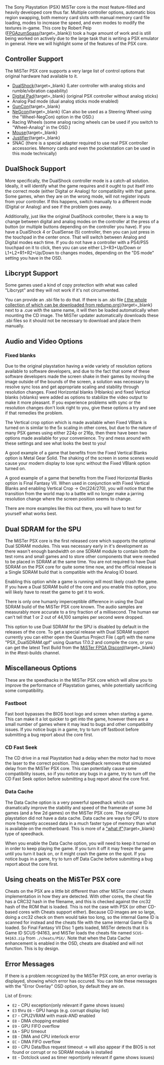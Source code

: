 The Sony Playstation (PSX) MiSTer core is the most feature-filled and heavily developed core thus far. Multiple controller options, automatic bios region swapping, both memory card slots with manual memory card file loading, modes to increase the speed, and even modes to modify the textures in-game. This core by Robert Peip ([FPGAzumSpass](https://www.patreon.com/FPGAzumSpass/){target=_blank}) took a huge amount of work and is still being worked on actively due to the large task that is writing a PSX emulator in general. Here we will highlight some of the features of the PSX core.

## Controller Support

The MiSTer PSX core supports a very large list of control options that original hardware had available to it.

* [DualShock](https://en.wikipedia.org/wiki/DualShock#DualShock){target=_blank} (Later controller with analog sticks and rumble/vibration capability)
* [Digital Pad](https://upload.wikimedia.org/wikipedia/commons/f/f9/PSX-Original-Controller.jpg){target=_blank} (original PSX controller without analog sticks)
* Analog Pad mode (dual analog sticks mode enabled)
* [GunCon](https://en.wikipedia.org/wiki/GunCon#GunCon){target=_blank}
* [NeGcon](https://en.wikipedia.org/wiki/NeGcon){target=_blank} (Can also be used as a Steering Wheel using the "Wheel-NegCon) option in the OSD.)
* Racing Wheels (some analog racing wheels can be used if you switch to "Wheel-Analog" in the OSD.)
* [Mouse](https://en.wikipedia.org/wiki/PlayStation_Mouse){target=_blank}
* [Justifier](https://en.wikipedia.org/wiki/Konami_Justifier){target=_blank}
* SNAC (there is a special adapter required to use real PSX controller accessories. Memory cards and even the pocketstation can be used in this mode technically)

## DualShock Support

More specifically, the DualShock controller mode is a catch-all solution. Ideally, it will identify what the game requires and it ought to put itself into the correct mode (either Digital or Analog) for compatibility with that game. Some games, when they are on the wrong mode, will not register inputs from your controller. If this happens, switch manually to a different mode (Digital or Analog) and see if the problem goes away.

Additionally, just like the original DualShock controller, there is a way to change between digital and analog modes on the controller at the press of a button (or multiple buttons depending on the controller you have). If you have a DualShock 4 or DualSense (5) controller, then you can just press in the touchpad in the center once. That will switch between Analog and Digital modes each time. If you do not have a controller with a PS4/PS5 touchpad on it to click, then you can use either L3+R3+Up/Down or L1+L2+R1+R2+Up/Down to changes modes, depending on the "DS mode" setting you have in the OSD.

## Libcrypt Support

Some games used a kind of copy protection with what was called "Libcrypt" and they will not work if it's not circumvented.

You can provide an .sbi file to do that. If there is an .sbi file [( the whole collection of which can be downloaded from redump.org)](http://redump.org/sbi/psx/){target=_blank} next to a .cue with the same name, it will then be loaded automatically when mounting the CD image. The MiSTer updater automatically downloads these .sbi files so it should not be necessary to download and place them manually.

## Audio and Video Options

### Fixed blanks

Due to the original playstation having a wide variety of resolution options available to software developers, and due to the fact that some of these software developers made the screen shake in their games by moving the image outside of the bounds of the screen, a solution was necessary to resolve sync loss and get appropriate scaling and stability through resolution changes. Fixed Horizontal blanks (Hblanks) and fixed Vertical blanks (vblanks) were added as options to stabilize the video output to make it more pleasant. If you experience problems with sync or the resolution changes don't look right to you, give these options a try and see if that remedies the problem.

The Vertical crop option which is made available when Fixed VBlank is turned on is similar to the 5x scaling in other cores, but due to the nature of many PSX games using either 224p or 216p, then there have been two options made available for your convenience. Try and mess around with these settings and see what looks the best to you!

A good example of a game that benefits from the Fixed Vertical Blanks option is Metal Gear Solid. The shaking of the screen in some scenes would cause your modern display to lose sync without the Fixed VBlank option turned on.

A good example of a game that benefits from the Fixed Horizontal Blanks option is Final Fantasy VII. When used in conjunction with Fixed Vertical Blanks and enabling Vertical Crop -> On(224/270), you will notice that the transition from the world map to a battle will no longer make a jarring resolution change where the screen position seems to change.

There are more examples like this out there, you will have to test for yourself what works best.

## Dual SDRAM for the SPU

The MiSTer PSX core is the first released core which supports the optional Dual SDRAM modules. This was necessary early in it's development as there wasn't enough bandwidth on one SDRAM module to contain both the test roms and small games and to store other components that were needed to be placed in SDRAM at the same time. You are not required to have Dual SDRAM on the PSX core for quite some time now, and the official release is a Single SDRAM build that is compatible with the Analog IO board.

Enabling this option while a game is running will most likely crash the game. If you have a Dual SDRAM build of the core and you enable this option, you will likely have to reset the game to get it to work.

There is only one humanly imperceptible difference in using the Dual SDRAM build of the MiSTer PSX core known. The audio samples are measurably more accurate to a tiny fraction of a millisecond. The human ear can't tell that 1 or 2 out of 44,100 samples per second were dropped. 

This option to use Dual SDRAM for the SPU is disabled by default in the releases of the core. To get a special release with Dual SDRAM support currently you can either open the Quartus Project File (.qpf) with the name "PSX_DualSDRAM.qpf" using Quartus 17.0.2 and compile the core, or you can get the latest Test Build from the [MiSTer FPGA Discord](https://discord.com/misterfpga){target=_blank} in the #test-builds channel.

## Miscellaneous Options

These are the speedhacks in the MiSTer PSX core which will allow you to improve the performance of Playstation games, while potentially sacrificing some compatibility.

### Fastboot

Fast boot bypasses the BIOS boot logo and screen when starting a game. This can make it a lot quicker to get into the game, however there are a small number of games where it may lead to bugs and other compatibility issues. If you notice bugs in a game, try to turn off fastboot before submitting a bug report about the core first.

### CD Fast Seek

The CD drive in a real Playstation had a delay when the motor had to move the laser to the correct position. This speedhack removes that simulated delay from the MiSTer PSX core. This can potentially cause some compatibility issues, so if you notice any bugs in a game, try to turn off the CD Fast Seek option before submitting a bug report about the core first.

### Data Cache
The Data Cache option is a very powerful speedhack which can dramatically improve the stability and speed of the framerate of some 3d games (and a few 2d games) on the MiSTer PSX core. The original playstation did not have a data cache. Data cache are ways for CPU to store more frequently accessed data in a much faster type of memory than what is available on the motherboard. This is more of a ["what if"](https://mobile.twitter.com/AzumFpg/status/1502345713291771908){target=_blank} type of speedhack. 

When you enable the Data Cache option, you will need to keep it turned on in order to keep playing the game. If you turn it off it may freeze the game until you turn it back on, or it might crash the game on the spot. If you notice bugs in a game, try to turn off Data Cache before submitting a bug report about the core first.



## Using cheats on the MiSTer PSX core

Cheats on the PSX are a little bit different than other MiSTer cores' cheats implementation in how they are detected. With other cores, the cheat file has a CRC32 hash in the filename, and this is checked against the crc32 hash of the ROM that is loaded. This is not the case with PSX (or other CD-based cores with Cheats support either). Because CD images are so large, doing a crc32 check on them would take too long, so the internal Game ID is scanned for instead and the cheats file with the same internal Game ID is loaded. So Final Fantasy VII Disc 1 gets loaded, MiSTer detects that it is Game ID SCUS-94163, and MiSTer loads the cheats file named `SCUS-94163.zip` from `./cheats/PSX/`. Note that when the Data Cache enhancement is enabled in the OSD, cheats are disabled and will not function. This is by design.

## Error Messages

If there is a problem recognized by the MiSTer PSX core, an error overlay is displayed, showing which error has occured. You can hide these messages with the "Error Overlay" OSD option, by default they are on.

List of Errors:

* `E2` - CPU exception(only relevant if game shows issues)
* `E3` thru `E6` - GPU hangs (e.g. corrupt display list)
* `E7` - CPU2VRAM with mask-AND enabled
* `E8` - DMA chopping enabled
* `E9` - GPU FIFO overflow
* `EA` - SPU timeout
* `EB` - DMA and CPU interlock error
* `EC` - DMA FIFO overflow
* `ED` - CPU Data/Bus request timeout -> will also appear if the BIOS is not found or corrupt or no SDRAM module is installed
* `EE` - Dotclock used as timer report(only relevant if game shows issues)
